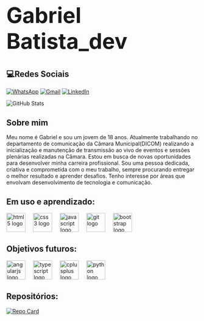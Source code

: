 
<html>
<h1 style="font-size: 4em;">Gabriel Batista_dev</h1> 
</html>



## 💻Redes Sociais
[![WhatsApp](https://img.shields.io/badge/WhatsApp-25D366?style=for-the-badge&logo=whatsapp&logoColor=white)](https://w.app/rm0vCi) [![Gmail](https://img.shields.io/badge/Gmail-333333?style=for-the-badge&logo=gmail&logoColor=red)](mailto:gabrielbatistaa.dev@gmail.com) [![LinkedIn](https://img.shields.io/badge/LinkedIn-0077B5?style=for-the-badge&logo=linkedin&logoColor=white)](https://www.linkedin.com/in/gabriel-batista-9b23712b7/)	

![GitHub Stats](https://github-readme-stats.vercel.app/api?username=GabrielBat1staa&theme=transparent&bg_color=000&border_color=29df16&show_icons=true&icon_color=29df16&title_color=E94D5F&text_color=FFF)
## Sobre mim
Meu nome é Gabriel e sou um jovem de 18 anos. Atualmente trabalhando no departamento de comunicação da Câmara Municipal(DICOM) realizando a inicialização e manutenção de transmissão ao vivo de eventos e sessões plenárias realizadas na Câmara. Estou em busca de novas oportunidades para desenvolver minha carreira profissional. Sou uma pessoa dedicada, criativa e comprometida com o meu trabalho, sempre procurando entregar o melhor resultado e aprender desafios. Tenho interesse por áreas que envolvam desenvolvimento de tecnologia e comunicação.
## Em uso e aprendizado:
<div align="left">
  <img src="https://cdn.jsdelivr.net/gh/devicons/devicon/icons/html5/html5-original.svg" height="50" alt="html5 logo"  />
  <img width="12" />
  <img src="https://cdn.jsdelivr.net/gh/devicons/devicon/icons/css3/css3-original.svg" height="50" alt="css3 logo"  />
  <img width="12" />
  <img src="https://cdn.jsdelivr.net/gh/devicons/devicon/icons/javascript/javascript-original.svg" height="50" alt="javascript logo"  />
  <img width="12" />
  <img src="https://cdn.jsdelivr.net/gh/devicons/devicon/icons/git/git-original.svg" height="50" alt="git logo"  />
  <img width="12" />
  <img src="https://cdn.jsdelivr.net/gh/devicons/devicon/icons/bootstrap/bootstrap-original.svg" height="50" alt="bootstrap logo"  />
</div>

## Objetivos futuros:
<div align="left">
  <img src="https://cdn.jsdelivr.net/gh/devicons/devicon/icons/angularjs/angularjs-original.svg" height="50" alt="angularjs logo"  />
  <img width="12" />
  <img src="https://cdn.jsdelivr.net/gh/devicons/devicon/icons/typescript/typescript-original.svg" height="50" alt="typescript logo"  />
  <img width="12" />
  <img src="https://cdn.jsdelivr.net/gh/devicons/devicon/icons/cplusplus/cplusplus-original.svg" height="50" alt="cplusplus logo"  />
  <img width="12" />
  <img src="https://cdn.jsdelivr.net/gh/devicons/devicon/icons/python/python-original.svg" height="50" alt="python logo"  />
</div>

## Repositórios:

[![Repo Card](https://github-readme-stats.vercel.app/api/pin/?username=GabrielBat1staa&repo=dio-lab-open-source&bg_color=000&border_color=30A3DC&show_icons=true&icon_color=30A3DC&title_color=E94D5F&text_color=FFF)](https://github.com/GabrielBat1staa/dio-lab-open-source)








